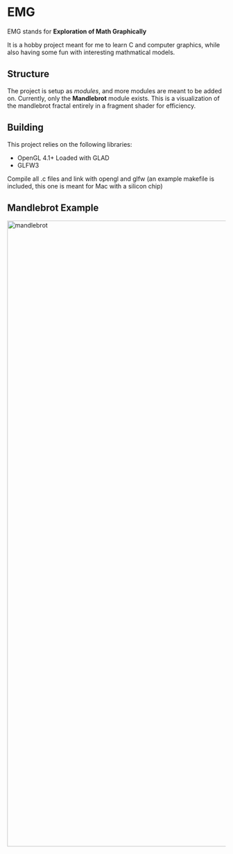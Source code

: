 # EMG

EMG stands for __Exploration of Math Graphically__

It is a hobby project meant for me to learn C and computer graphics, while also having some fun with interesting mathmatical models.

## Structure

The project is setup as *modules*, and more modules are meant to be added on. Currently, only the __Mandlebrot__ module exists. This is a visualization of the mandlebrot fractal entirely in a fragment shader for efficiency.


## Building
This project relies on the following libraries:
* OpenGL 4.1+ Loaded with GLAD
* GLFW3

Compile all .c files and link with opengl and glfw (an example makefile is included, this one is meant for Mac with a silicon chip)


## Mandlebrot Example

<img width="1440" alt="mandlebrot" src="https://user-images.githubusercontent.com/34113650/189699317-23bef73b-81ad-4027-a7b8-bed9d72f674f.png">
